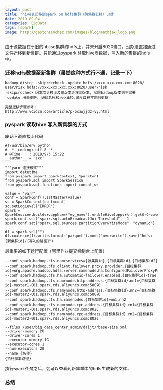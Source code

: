 ```yaml
---
layout: post
title: "hive表迁移到spark on hdfs集群（跨集群迁移）.md"
date: 2019-09-04
categories: BigData
tags: [spark]
image: http://gastonsanchez.com/images/blog/mathjax_logo.png
---
```

由于源数据在于旧的hbase集群的hdfs上，并未开启8020端口，没办法直接通过文件迁移到新集群。只能通过pyspark 读取hive表数据，写入新的集群的hdfs中。
<!-- more -->
### 迁移hdfs数据至新集群（虽然这种方式行不通，记录一下）
    hadoop distcp -skipcrccheck -update hdfs://xxx.xxx.xxx.xxx:8020/ user/risk hdfs://xxx.xxx.xxx.xxx:8020/user/risk
    -skipcrccheck 因本次迁移涉及低版本迁移高版本, 如果hadoop版本则不需要 
    -update 增量更新, 通过名称和大小比较,源与目标不同则更新
    
    完整迁移步骤参考：
    http://www.voidcn.com/article/p-bcawjjdz-vy.html
    
### pyspark 读取hive 写入新集群的方式
废话不说直接上代码

    #!/usr/bin/env python
    # -*- coding: utf-8 -*-
    # @Time    : 2019/9/3 15:22
    __author__ = 'sxc'
    
    """yarn 连接模式"""
    import datetime
    from pyspark import SparkContext, SparkConf
    from pyspark.sql import SparkSession
    from pyspark.sql.functions import concat_ws
    
    value = "yarn"
    conf = SparkConf().setMaster(value)
    sc = SparkContext(conf=conf)
    sc.setLogLevel("ERROR")
    spark = SparkSession.builder.appName("my_name").enableHiveSupport().getOrCreate()
    spark.conf.set("spark.sql.autoBroadcastJoinThreshold", -1)
    spark.conf.set("spark.sql.sources.partitionOverwriteMode", "dynamic")
    
    df = spark.sql("")
    df.coalesce(1).write.format('parquet').mode("overwrite").save("hdfs:{新集群id}/{写入的路径}")
    
最重要的如下运行配置（阿里作业提交控制台上配置）
    
    --conf spark.hadoop.dfs.nameservices={源集群id},{目标集群id},{目标集群id2}
    --conf spark.hadoop.dfs.client.failover.proxy.provider.{目标集群id}=org.apache.hadoop.hdfs.server.namenode.ha.ConfiguredFailoverProxyProvider
    --conf spark.hadoop.dfs.ha.automatic-failover.enabled.{目标集群id}=true
    --conf spark.hadoop.dfs.namenode.http-address.{目标集群id}.nn1={目标集群id}-master1-001.spark.rds.aliyuncs.com:50070
    --conf spark.hadoop.dfs.namenode.http-address.{目标集群id}.nn2={目标集群id}-master2-001.spark.rds.aliyuncs.com:50070
    --conf spark.hadoop.dfs.ha.namenodes.{目标集群id}=nn1,nn2
    --conf spark.hadoop.dfs.namenode.rpc-address.{目标集群id}.nn1={目标集群id}-master1-001.spark.rds.aliyuncs.com:8020
    --conf spark.hadoop.dfs.namenode.rpc-address.{目标集群id}.nn2={目标集群id}-master2-001.spark.rds.aliyuncs.com:8020
    
    --files /user/big_data_center_admin/daijt/hbase-site.xml
    --driver-memory 2G
    --driver-cores 1
    --executor-memory 1G
    --executor-cores 1
    --num-executors 20
    --name {名称}
    {执行脚本路径}
    
执行spark任务之后，就可以查看到新集群中的hdfs生成新的文件。


### 总结
